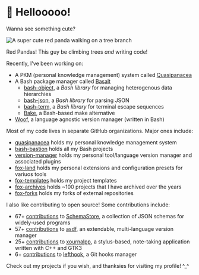 # 👋 Hellooooo!

Wanna see something cute?

![A super cute red panda walking on a tree branch](./redpanda3.jpg)

Red Pandas! This guy be climbing trees _and_ writing code!

Recently, I've been working on:

- A PKM (personal knowledge management) system called [Quasipanacea](https://github.com/quasipanacea)
- A Bash package manager called [Basalt](https://github.com/hyperupcall/basalt)
  - [bash-object](https://github.com/bash-bastion/bash-object), a _Bash library_ for managing heterogenous data hierarchies
  - [bash-json](https://github.com/bash-bastion/bash-json), a _Bash library_ for parsing JSON
  - [bash-term](https://github.com/bash-bastion/bash-term), a _Bash library_ for terminal escape sequences
  - [Bake](https://github.com/hyperupcall/bake), a Bash-based make alternative
- [Woof](https://github.com/version-manager/woof), a language agnostic version manager (written in Bash)

Most of my code lives in separate GitHub organizations. Major ones include:

- [quasipanacea](https://github.com/quasipanacea) holds my personal knowledge management system
- [bash-bastion](https://github.com/bash-bastion) holds all my Bash projects
- [version-manager](https://github.com/version-manager) holds my personal tool/language version manager and associated plugins
- [fox-land](https://github.com/fox-land) holds my personal extensions and configuration presets for variuos tools
- [fox-templates](https://github.com/fox-templates) holds my project templates
- [fox-archives](https://github.com/fox-archives) holds ~100 projects that I have archived over the years
- [fox-forks](https://github.com/fox-forks) holds my forks of external repositories

I also like contributing to open source! Some contributions include:

- 67+ [contributions](https://github.com/SchemaStore/schemastore/pulls?q=author%3Ahyperupcall+is%3Apr+is%3Amerged+sort%3Aupdated-desc) to [SchemaStore](https://github.com/SchemaStore/schemastore), a collection of JSON schemas for widely-used programs
- 57+ [contributions](https://github.com/asdf-vm/asdf/pulls?q=author%3Ahyperupcall+is%3Apr+is%3Amerged+sort%3Aupdated-desc) to [asdf](https://github.com/asdf-vm/asdf), an extendable, multi-language version manager
- 25+ [contributions](https://github.com/xournalpp/xournalpp/pulls?q=author%3Ahyperupcall+is%3Apr+is%3Amerged+sort%3Aupdated-desc) to [xournalpp](https://github.com/xournalpp/xournalpp), a stylus-based, note-taking application written with C++ and GTK3
- 6+ [contributions](https://github.com/evilmartians/lefthook/pulls?q=author%3Ahyperupcall+is%3Apr+is%3Amerged+sort%3Aupdated-desc) to [lefthook](https://github.com/evilmartians/lefthook), a Git hooks manager

Check out my projects if you wish, and thanksies for visiting my profile! ^_^
